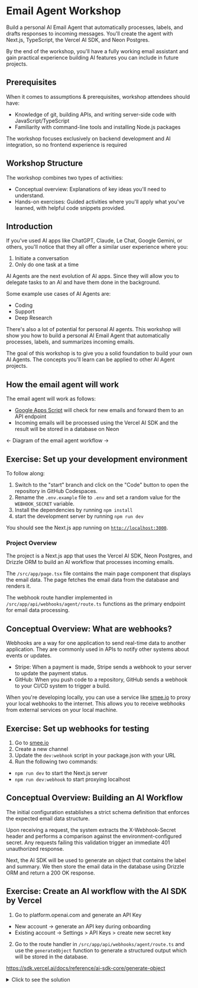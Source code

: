 # Email Agent Workshop

Build a personal AI Email Agent that automatically processes, labels, and drafts responses to incoming messages. You'll create the agent with Next.js, TypeScript, the Vercel AI SDK, and Neon Postgres.

By the end of the workshop, you'll have a fully working email assistant and gain practical experience building AI features you can include in future projects.

## Prerequisites

When it comes to assumptions & prerequisites, workshop attendees should have:

- Knowledge of git, building APIs, and writing server-side code with JavaScript/TypeScript
- Familiarity with command-line tools and installing Node.js packages

The workshop focuses exclusively on backend development and AI integration, so no frontend experience is required

## Workshop Structure

The workshop combines two types of activities:

- Conceptual overview: Explanations of key ideas you'll need to understand.
- Hands-on exercises: Guided activities where you'll apply what you've learned, with helpful code snippets provided.

## Introduction

If you've used AI apps like ChatGPT, Claude, Le Chat, Google Gemini, or others, you'll notice that they all offer a similar user experience where you:

1. Initiate a conversation
2. Only do one task at a time

AI Agents are the next evolution of AI apps. Since they will allow you to delegate tasks to an AI and have them done in the background.

Some example use cases of AI Agents are:

- Coding
- Support
- Deep Research

There's also a lot of potential for personal AI agents. This workshop will show you how to build a personal AI Email Agent that automatically processes, labels, and summarizes incoming emails.

The goal of this workshop is to give you a solid foundation to build your own AI Agents. The concepts you'll learn can be applied to other AI Agent projects.

## How the email agent will work

The email agent will work as follows:

- [Google Apps Script](https://script.google.com) will check for new emails and forward them to an API endpoint
- Incoming emails will be processed using the Vercel AI SDK and the result will be stored in a database on Neon

<- Diagram of the email agent workflow ->

## Exercise: Set up your development environment

To follow along:

1. Switch to the "start" branch and click on the "Code" button to open the repository in GitHub Codespaces.
2. Rename the `.env.example` file to `.env` and set a random value for the `WEBHOOK_SECRET` variable.
3. Install the dependencies by running `npm install`
4. start the development server by running `npm run dev`

You should see the Next.js app running on [`http://localhost:3000`](http://localhost:3000).

### Project Overview

The project is a Next.js app that uses the Vercel AI SDK, Neon Postgres, and Drizzle ORM to build an AI workflow that processes incoming emails.

The `/src/app/page.tsx` file contains the main page component that displays the email data. The page fetches the email data from the database and renders it.

The webhook route handler implemented in `/src/app/api/webhooks/agent/route.ts` functions as the primary endpoint for email data processing.

## Conceptual Overview: What are webhooks?

Webhooks are a way for one application to send real-time data to another application. They are commonly used in APIs to notify other systems about events or updates.

- Stripe: When a payment is made, Stripe sends a webhook to your server to update the payment status.
- GitHub: When you push code to a repository, GitHub sends a webhook to your CI/CD system to trigger a build.

When you're developing locally, you can use a service like [smee.io](https://smee.io) to proxy your local webhooks to the internet. This allows you to receive webhooks from external services on your local machine.

## Exercise: Set up webhooks for testing

1. Go to [smee.io](https://smee.io)
1. Create a new channel
1. Update the `dev:webhook` script in your package.json with your URL
1. Run the following two commands:

- `npm run dev` to start the Next.js server
- `npm run dev:webhook` to start proxying localhost

## Conceptual Overview: Building an AI Workflow

The initial configuration establishes a strict schema definition that enforces the expected email data structure.

Upon receiving a request, the system extracts the X-Webhook-Secret header and performs a comparison against the environment-configured secret. Any requests failing this validation trigger an immediate 401 unauthorized response.

Next, the AI SDK will be used to generate an object that contains the label and summary. We then store the email data in the database using Drizzle ORM and return a 200 OK response.

## Exercise: Create an AI workflow with the AI SDK by Vercel

1. Go to platform.openai.com and generate an API Key

- New account -> generate an API key during onboarding
- Existing account -> Settings > API Keys > create new secret key

2. Go to the route handler in `/src/app/api/webhooks/agent/route.ts` and use the `generateObject` function to generate a structured output which will be stored in the database.

https://sdk.vercel.ai/docs/reference/ai-sdk-core/generate-object

<details>

<summary>Click to see the solution</summary>

```ts
// code above unchanged

const result = await generateObject({
  model: openai("gpt-4o-2024-08-06", { structuredOutputs: true }),
  schemaName: "email",
  schemaDescription: "An email summary.",
  schema: z.object({ summary: z.string(), labels: z.array(z.string()) }),
  prompt: `Generate a summary and labels for the following email: ${JSON.stringify(
    validatedData,
  )}. The summary should be a 1-2 sentences and only generate 1-2 labels that are relevant to the email.`,
});

await db
  .insert(messages)
  .values({
    id: validatedData.id,
    subject: validatedData.subject,
    from: validatedData.from,
    to: validatedData.to,
    body: validatedData.body,
    attachments: JSON.stringify(validatedData.attachments),
    summary: result.object.summary,
    labels: result.object.labels,
    date: validatedData.date,
  })
  .onConflictDoNothing({ target: messages.id });

return NextResponse.json({
  status: "success",
  data: {
    email: validatedData,
    summary: result.object.summary,
    labels: result.object.labels,
  },
});

// rest of the code
```

## Conceptual Overview: Google Apps Scripts

Google Apps Script is a cloud-based scripting language that allows you to automate tasks across Google products and third-party services. It's based on JavaScript and can be used to create custom functions, automate workflows, and interact with external APIs.

In this workshop, we'll use Google Apps Script to create a script that checks for new emails in your Gmail account and forwards them to a webhook endpoint. There will then be a trigger that runs the script at regular intervals to check for new emails and forward them.

## Exercise: Automated email forwarding using Google Apps Script

1. Go to script.google.com and create a new project
2. Copy the following snippet and update the `WEBHOOK_URL` and `WEBHOOK_SECRET` values. Make sure that they match the values you're using in your project.

```js
function processRecentEmails() {
  const secondsSinceEpoch = (date) => Math.floor(date.getTime() / 1000);

  const before = new Date(); // current time
  const after = new Date();
  after.setMinutes(before.getMinutes() - 2); // 2 minutes before current time

  const searchQuery = `after:${secondsSinceEpoch(after)} before:${secondsSinceEpoch(before)}`;

  const threads = GmailApp.search(searchQuery);

  // Return if no new emails
  if (threads.length === 0) {
    console.log("No new emails in the last 2 minutes");
    return;
  }

  // Your webhook configuration
  const WEBHOOK_URL = "<YOUR_WEBHOOK_URL>";
  const WEBHOOK_SECRET = "<YOUR_WEBHOOK_SECRET>";

  // Process each thread
  threads.forEach((thread) => {
    const messages = thread.getMessages();

    messages.forEach((message) => {
      // Create email payload
      const emailData = {
        id: message.getId(),
        subject: message.getSubject(),
        from: message.getFrom(),
        to: message.getTo(),
        date: message.getDate(),
        body: message.getPlainBody(),
        attachments: message.getAttachments().map((attachment) => ({
          name: attachment.getName(),
          type: attachment.getContentType(),
          size: attachment.getSize(),
        })),
      };

      // Prepare webhook request
      const options = {
        method: "POST",
        contentType: "application/json",
        headers: {
          "X-Webhook-Secret": `${WEBHOOK_SECRET}`,
        },
        payload: JSON.stringify(emailData),
        muteHttpExceptions: true,
      };

      try {
        // Send to webhook
        const response = UrlFetchApp.fetch(WEBHOOK_URL, options);

        if (response.getResponseCode() === 200) {
          console.log(`Successfully forwarded email: ${message.getSubject()}`);
        } else {
          console.error(
            `Failed to forward email: ${message.getSubject()}. Status: ${response.getResponseCode()}`,
          );
        }
      } catch (error) {
        console.error(
          `Error forwarding email: ${message.getSubject()}. Error: ${error.toString()}`,
        );
      }
    });
  });
}
```

3. Deployment

- Click Deploy > New Deployment
- Select the deployment type to be `Web app`
- Click Deploy
- Click `Authorize access`, You'll see a warning saying the app isn't verified, so choose the "advanced" option and click Go to <your project name> (unsafe) and then Allow.

4. Create a trigger

- Go back to the Google apps script console and choose "Triggers" from the sidebar
- Click “Add Trigger”
- Choose the `processRecentEmails` function
- Select type of time based trigger to be “Minutes Timer” and have it run every minute
